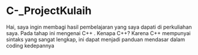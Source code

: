 # C-_ProjectKulaih
Hai, saya ingin membagi hasil pembelajaran yang saya dapati di perkuliahan saya. Pada tahap ini mengenai C++ . Kenapa C++? Karena C++ mempunyai sintaks yang sangat lengkap, ini dapat menjadi panduan mendasar dalam coding kedepannya
